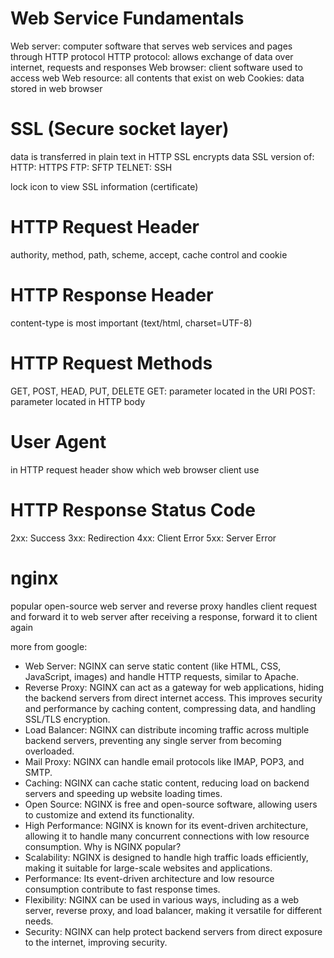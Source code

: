 # Web Service Fundamentals
Web server: computer software that serves web services and pages through HTTP protocol
HTTP protocol: allows exchange of data over internet, requests and responses
Web browser: client software used to access web
Web resource: all contents that exist on web
Cookies: data stored in web browser

# SSL (Secure socket layer)
data is transferred in plain text in HTTP
SSL encrypts data
SSL version of:
HTTP: HTTPS
FTP: SFTP
TELNET: SSH

lock icon to view SSL information (certificate)


# HTTP Request Header
authority, method, path, scheme, accept, cache control and cookie

# HTTP Response Header
content-type is most important (text/html, charset=UTF-8)

# HTTP Request Methods
GET, POST, HEAD, PUT, DELETE
GET: parameter located in the URI
POST: parameter located in HTTP body


# User Agent
in HTTP request header
show which web browser client use

# HTTP Response Status Code
2xx: Success
3xx: Redirection
4xx: Client Error
5xx: Server Error

# nginx
popular open-source web server and reverse proxy
handles client request and forward it to web server
after receiving a response, forward it to client again


more from google:
* Web Server:
NGINX can serve static content (like HTML, CSS, JavaScript, images) and handle HTTP requests, similar to Apache. 
* Reverse Proxy:
NGINX can act as a gateway for web applications, hiding the backend servers from direct internet access. This improves security and performance by caching content, compressing data, and handling SSL/TLS encryption. 
* Load Balancer:
NGINX can distribute incoming traffic across multiple backend servers, preventing any single server from becoming overloaded. 
* Mail Proxy:
NGINX can handle email protocols like IMAP, POP3, and SMTP. 
* Caching:
NGINX can cache static content, reducing load on backend servers and speeding up website loading times. 
* Open Source:
NGINX is free and open-source software, allowing users to customize and extend its functionality. 
* High Performance:
NGINX is known for its event-driven architecture, allowing it to handle many concurrent connections with low resource consumption. 
Why is NGINX popular?
* Scalability:
NGINX is designed to handle high traffic loads efficiently, making it suitable for large-scale websites and applications. 
* Performance:
Its event-driven architecture and low resource consumption contribute to fast response times. 
* Flexibility:
NGINX can be used in various ways, including as a web server, reverse proxy, and load balancer, making it versatile for different needs. 
* Security:
NGINX can help protect backend servers from direct exposure to the internet, improving security. 

